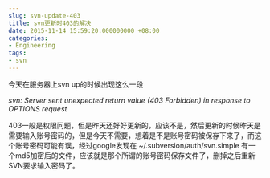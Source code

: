 ```yaml
---
slug: svn-update-403
title: svn更新时403的解决
date: 2015-11-14 15:59:20.000000000 +08:00
categories:
- Engineering
tags:
- svn
---
```

今天在服务器上svn up的时候出现这么一段

*svn: Server sent unexpected return value (403 Forbidden) in response to OPTIONS request*

403一般是权限问题，但是昨天还好好更新的，应该不是，然后更新的时候昨天是需要输入账号密码的，但是今天不需要，想着是不是账号密码被保存下来了，而这个账号密码可能有误，经过google发现在 ~/.subversion/auth/svn.simple 有一个md5加密后的文件，应该就是那个所谓的账号密码保存文件了，删掉之后重新SVN要求输入密码了。